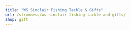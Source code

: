 ```yaml
---
title: "WS Sinclair Fishing Tackle & Gifts"
url: /stromness/ws-sinclair-fishing-tackle-and-gifts/
shop: gift
---
```


